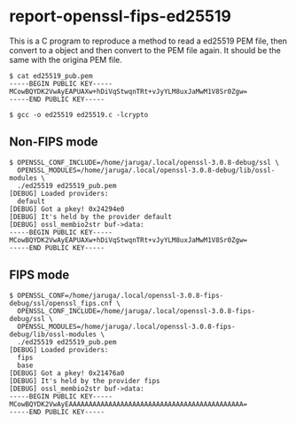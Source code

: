 # report-openssl-fips-ed25519

This is a C program to reproduce a method to read a ed25519 PEM file, then convert to a object and then convert to the PEM file again. It should be the same with the origina PEM file.

```
$ cat ed25519_pub.pem
-----BEGIN PUBLIC KEY-----
MCowBQYDK2VwAyEAPUAXw+hDiVqStwqnTRt+vJyYLM8uxJaMwM1V8Sr0Zgw=
-----END PUBLIC KEY-----
```

```
$ gcc -o ed25519 ed25519.c -lcrypto
```

## Non-FIPS mode

```
$ OPENSSL_CONF_INCLUDE=/home/jaruga/.local/openssl-3.0.8-debug/ssl \
  OPENSSL_MODULES=/home/jaruga/.local/openssl-3.0.8-debug/lib/ossl-modules \
  ./ed25519 ed25519_pub.pem
[DEBUG] Loaded providers:
  default
[DEBUG] Got a pkey! 0x24294e0
[DEBUG] It's held by the provider default
[DEBUG] ossl_membio2str buf->data:
-----BEGIN PUBLIC KEY-----
MCowBQYDK2VwAyEAPUAXw+hDiVqStwqnTRt+vJyYLM8uxJaMwM1V8Sr0Zgw=
-----END PUBLIC KEY-----
```

## FIPS mode

```
$ OPENSSL_CONF=/home/jaruga/.local/openssl-3.0.8-fips-debug/ssl/openssl_fips.cnf \
  OPENSSL_CONF_INCLUDE=/home/jaruga/.local/openssl-3.0.8-fips-debug/ssl \
  OPENSSL_MODULES=/home/jaruga/.local/openssl-3.0.8-fips-debug/lib/ossl-modules \
  ./ed25519 ed25519_pub.pem
[DEBUG] Loaded providers:
  fips
  base
[DEBUG] Got a pkey! 0x21476a0
[DEBUG] It's held by the provider fips
[DEBUG] ossl_membio2str buf->data:
-----BEGIN PUBLIC KEY-----
MCowBQYDK2VwAyEAAAAAAAAAAAAAAAAAAAAAAAAAAAAAAAAAAAAAAAAAAAA=
-----END PUBLIC KEY-----
```
